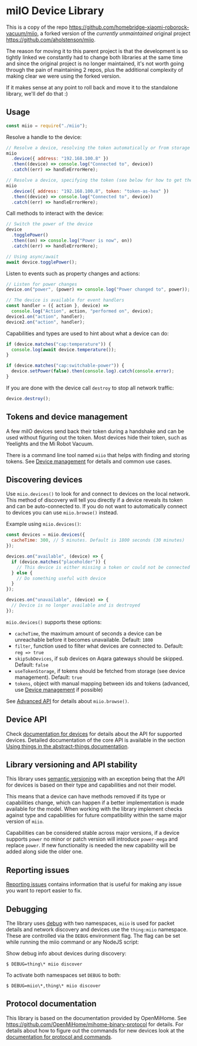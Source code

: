 # miIO Device Library

This is a copy of the repo https://github.com/homebridge-xiaomi-roborock-vacuum/miio, 
a forked version of the *currently unmaintained* original project https://github.com/aholstenson/miio.

The reason for moving it to this parent project is that the development is so tightly linked we constantly had to change 
both libraries at the same time and since the original project is no longer maintained, it's not worth going through the 
pain of maintaining 2 repos, plus the additional complexity of making clear we were using the forked version.

If it makes sense at any point to roll back and move it to the standalone library, we'll def do that :)

## Usage

```javascript
const miio = require("./miio");
```

Resolve a handle to the device:

```javascript
// Resolve a device, resolving the token automatically or from storage
miio
  .device({ address: "192.168.100.8" })
  .then((device) => console.log("Connected to", device))
  .catch((err) => handleErrorHere);

// Resolve a device, specifying the token (see below for how to get the token)
miio
  .device({ address: "192.168.100.8", token: "token-as-hex" })
  .then((device) => console.log("Connected to", device))
  .catch((err) => handleErrorHere);
```

Call methods to interact with the device:

```javascript
// Switch the power of the device
device
  .togglePower()
  .then((on) => console.log("Power is now", on))
  .catch((err) => handleErrorHere);

// Using async/await
await device.togglePower();
```

Listen to events such as property changes and actions:

```javascript
// Listen for power changes
device.on("power", (power) => console.log("Power changed to", power));

// The device is available for event handlers
const handler = ({ action }, device) =>
  console.log("Action", action, "performed on", device);
device1.on("action", handler);
device2.on("action", handler);
```

Capabilities and types are used to hint about what a device can do:

```javascript
if (device.matches("cap:temperature")) {
  console.log(await device.temperature());
}

if (device.matches("cap:switchable-power")) {
  device.setPower(false).then(console.log).catch(console.error);
}
```

If you are done with the device call `destroy` to stop all network traffic:

```javascript
device.destroy();
```

## Tokens and device management

A few miIO devices send back their token during a handshake and can be used
without figuring out the token. Most devices hide their token, such as
Yeelights and the Mi Robot Vacuum.

There is a command line tool named `miio` that helps with finding and storing
tokens. See [Device management](docs/management.md) for details
and common use cases.

## Discovering devices

Use `miio.devices()` to look for and connect to devices on the local network.
This method of discovery will tell you directly if a device reveals its token
and can be auto-connected to. If you do not want to automatically connect to
devices you can use `miio.browse()` instead.

Example using `miio.devices()`:

```javascript
const devices = miio.devices({
  cacheTime: 300, // 5 minutes. Default is 1800 seconds (30 minutes)
});

devices.on("available", (device) => {
  if (device.matches("placeholder")) {
    // This device is either missing a token or could not be connected to
  } else {
    // Do something useful with device
  }
});

devices.on("unavailable", (device) => {
  // Device is no longer available and is destroyed
});
```

`miio.devices()` supports these options:

- `cacheTime`, the maximum amount of seconds a device can be unreachable before it becomes unavailable. Default: `1800`
- `filter`, function used to filter what devices are connected to. Default: `reg => true`
- `skipSubDevices`, if sub devices on Aqara gateways should be skipped. Default: `false`
- `useTokenStorage`, if tokens should be fetched from storage (see device management). Default: `true`
- `tokens`, object with manual mapping between ids and tokens (advanced, use [Device management](docs/management.md) if possible)

See [Advanced API](docs/advanced-api.md) for details about `miio.browse()`.

## Device API

Check [documentation for devices](docs/devices/README.md) for details about
the API for supported devices. Detailed documentation of the core API is
available in the section [Using things in the abstract-things documentation](http://abstract-things.readthedocs.io/en/latest/using-things.html).

## Library versioning and API stability

This library uses [semantic versioning](http://semver.org/) with an exception
being that the API for devices is based on their type and capabilities and not
their model.

This means that a device can have methods removed if its type or capabilities
change, which can happen if a better implementation is made available for the
model. When working with the library implement checks against type and
capabilities for future compatibility within the same major version of `miio`.

Capabilities can be considered stable across major versions, if a device
supports `power` no minor or patch version will introduce `power-mega` and
replace `power`. If new functionality is needed the new capability will be
added along side the older one.

## Reporting issues

[Reporting issues](docs/reporting-issues.md) contains information that is
useful for making any issue you want to report easier to fix.

## Debugging

The library uses [debug](https://github.com/visionmedia/debug) with two
namespaces, `miio` is used for packet details and network discovery and devices
use the `thing:miio` namespace. These are controlled via the `DEBUG`
environment flag. The flag can be set while running the miio command or any
NodeJS script:

Show debug info about devices during discovery:

```
$ DEBUG=thing\* miio discover
```

To activate both namespaces set `DEBUG` to both:

```
$ DEBUG=miio\*,thing\* miio discover
```

## Protocol documentation

This library is based on the documentation provided by OpenMiHome. See https://github.com/OpenMiHome/mihome-binary-protocol for details. For details
about how to figure out the commands for new devices look at the
[documentation for protocol and commands](docs/protocol.md).
